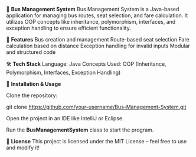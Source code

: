 🚌 **Bus Management System**
Bus Management System is a Java-based application for managing bus routes, seat selection, and fare calculation. It utilizes OOP concepts like inheritance, polymorphism, interfaces, and exception handling to ensure efficient functionality.

🚀 **Features**
Bus creation and management
Route-based seat selection
Fare calculation based on distance
Exception handling for invalid inputs
Modular and structured code

🛠️ **Tech Stack**
Language: Java
Concepts Used: OOP (Inheritance, Polymorphism, Interfaces, Exception Handling) 

📌 **Installation & Usage**

Clone the repository:

git clone https://github.com/your-username/Bus-Management-System.git

Open the project in an IDE like IntelliJ or Eclipse.

Run the **BusManagementSystem** class to start the program.

📜 **License**
This project is licensed under the MIT License – feel free to use and modify it!

